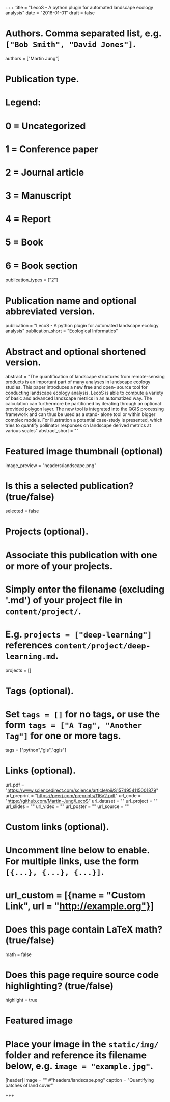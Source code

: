 +++
title = "LecoS - A python plugin for automated landscape ecology analysis"
date = "2016-01-01"
draft = false

# Authors. Comma separated list, e.g. `["Bob Smith", "David Jones"]`.
authors = ["Martin Jung"]

# Publication type.
# Legend:
# 0 = Uncategorized
# 1 = Conference paper
# 2 = Journal article
# 3 = Manuscript
# 4 = Report
# 5 = Book
# 6 = Book section
publication_types = ["2"]

# Publication name and optional abbreviated version.
publication = "LecoS - A python plugin for automated landscape ecology analysis"
publication_short = "Ecological Informatics"

# Abstract and optional shortened version.
abstract = "The quantification of landscape structures from remote-sensing products is an important part of many analyses in landscape ecology studies. This paper introduces a new free and open- source tool for conducting landscape ecology analysis. LecoS is able to compute a variety of basic and advanced landscape metrics in an automatized way. The calculation can furthermore be partitioned by iterating through an optional provided polygon layer. The new tool is integrated into the QGIS processing framework and can thus be used as a stand- alone tool or within bigger complex models. For illustration a potential case-study is presented, which tries to quantify pollinator responses on landscape derived metrics at various scales"
abstract_short = ""

# Featured image thumbnail (optional)
image_preview = "headers/landscape.png"

# Is this a selected publication? (true/false)
selected = false

# Projects (optional).
#   Associate this publication with one or more of your projects.
#   Simply enter the filename (excluding '.md') of your project file in `content/project/`.
#   E.g. `projects = ["deep-learning"]` references `content/project/deep-learning.md`.
projects = []

# Tags (optional).
#   Set `tags = []` for no tags, or use the form `tags = ["A Tag", "Another Tag"]` for one or more tags.
tags = ["python","gis","qgis"]

# Links (optional).
url_pdf = "https://www.sciencedirect.com/science/article/pii/S1574954115001879"
url_preprint = "https://peerj.com/preprints/116v2.pdf"
url_code = "https://github.com/Martin-Jung/LecoS"
url_dataset = ""
url_project = ""
url_slides = ""
url_video = ""
url_poster = ""
url_source = ""

# Custom links (optional).
#   Uncomment line below to enable. For multiple links, use the form `[{...}, {...}, {...}]`.
# url_custom = [{name = "Custom Link", url = "http://example.org"}]

# Does this page contain LaTeX math? (true/false)
math = false

# Does this page require source code highlighting? (true/false)
highlight = true

# Featured image
# Place your image in the `static/img/` folder and reference its filename below, e.g. `image = "example.jpg"`.
[header]
image = "" #"headers/landscape.png"
caption = "Quantifying patches of land cover"

+++
